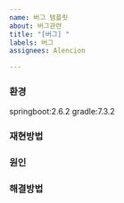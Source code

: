 ```yaml
---
name: 버그 템플릿
about: 버그관련
title: "[버그] "
labels: 버그
assignees: Alencion

---
```


### 환경

springboot:2.6.2
gradle:7.3.2

### 재현방법


### 원인


### 해결방법
